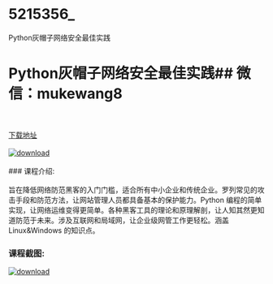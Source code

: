 # 5215356_
Python灰帽子网络安全最佳实践
# Python灰帽子网络安全最佳实践## 微信：mukewang8
<br/></br>[下载地址](http://www.36tz.cn/article/5215356 "下载地址")
<br/></br>[![download](http://36tz.cn/muke_img/2020_09_2-47-300x155.png "下载地址")](http://www.36tz.cn/article/5215356 "下载地址")
<br/></br>### 课程介绍:<br/></br>旨在降低网络防范黑客的入门门槛，适合所有中小企业和传统企业。罗列常见的攻击手段和防范方法，让网站管理人员都具备基本的保护能力。Python 编程的简单实现，让网络运维变得更简单。各种黑客工具的理论和原理解剖，让人知其然更知道防范于未来。涉及互联网和局域网，让企业级网管工作更轻松。涵盖Linux&Windows 的知识点。

### 课程截图:
[![download](http://36tz.cn/muke_img/2020_09_1-45.png "下载地址")](http://www.36tz.cn/article/5215356 "下载地址")
